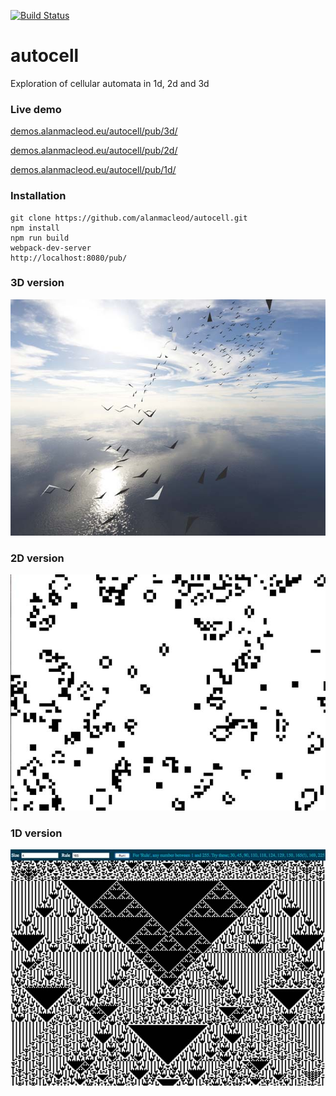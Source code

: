 
[![Build Status](https://travis-ci.org/alanmacleod/autocell.svg?branch=master)](https://travis-ci.org/alanmacleod/autocell)

# autocell
Exploration of cellular automata in 1d, 2d and 3d

### Live demo

[demos.alanmacleod.eu/autocell/pub/3d/](demos.alanmacleod.eu/autocell/pub/3d/)

[demos.alanmacleod.eu/autocell/pub/2d/](demos.alanmacleod.eu/autocell/pub/2d/)

[demos.alanmacleod.eu/autocell/pub/1d/](demos.alanmacleod.eu/autocell/pub/1d/)

### Installation

```
git clone https://github.com/alanmacleod/autocell.git
npm install
npm run build
webpack-dev-server
http://localhost:8080/pub/
```

### 3D version
![alt tag](https://raw.githubusercontent.com/alanmacleod/autocell/master/pub/img/3d.jpg)

### 2D version
![alt tag](https://raw.githubusercontent.com/alanmacleod/autocell/master/pub/img/2d.jpg)

### 1D version
![alt tag](https://raw.githubusercontent.com/alanmacleod/autocell/master/pub/img/1d.jpg)
